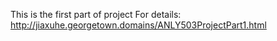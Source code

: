 This is the first part of project
For details: http://jiaxuhe.georgetown.domains/ANLY503ProjectPart1.html
